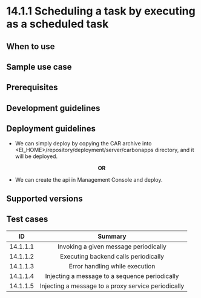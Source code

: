# 14.1.1 Scheduling a task by executing as a scheduled task

## When to use

## Sample use case

## Prerequisites

## Development guidelines

## Deployment guidelines

* We can simply deploy by copying the CAR archive into <EI_HOME>/repository/deployment/server/carbonapps directory, and it will be deployed.

<p align="center"><b> OR </b></p>

* We can create the api in Management Console and deploy.

## Supported versions

## Test cases

| ID         | Summary                                                              |
| -----------|:--------------------------------------------------------------------:|
| 14.1.1.1   | Invoking a given message periodically                                |
| 14.1.1.2   | Executing backend calls periodically                                 |
| 14.1.1.3   | Error handling while execution                                       |
| 14.1.1.4   | Injecting a message to a sequence periodically                       |
| 14.1.1.5   | Injecting a message to a proxy service periodically                  |
